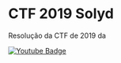 # CTF 2019 Solyd

Resolução da CTF de 2019 da 

[![Youtube Badge](https://img.shields.io/badge/-Youtube-red)](https://www.youtube.com/channel/UC9tSm6hsH2c5atpEObIaD8Q)

